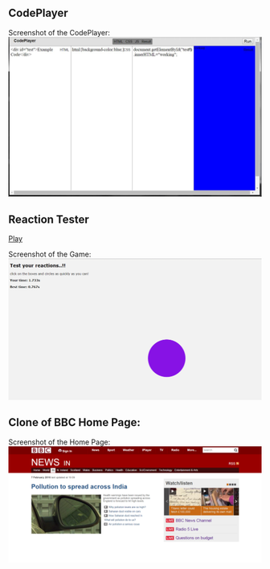 ## CodePlayer

Screenshot of the CodePlayer:
![codeplayer](https://raw.githubusercontent.com/chaitanya6761/Web-Development/master/Codeplayer/codeplayer.JPG)

## Reaction Tester

[Play](http://217.199.187.196/chaitanyakumarmadala.com/ReactionTester/reactionTester.html)

Screenshot of the Game:
![tester](https://raw.githubusercontent.com/chaitanya6761/Web-Development/master/ReactionTester/images/reactionTester.PNG)

## Clone of BBC Home Page:

Screenshot of the Home Page:
![bbc](https://raw.githubusercontent.com/chaitanya6761/Web-Development/master/BBC/images/Home.PNG)

